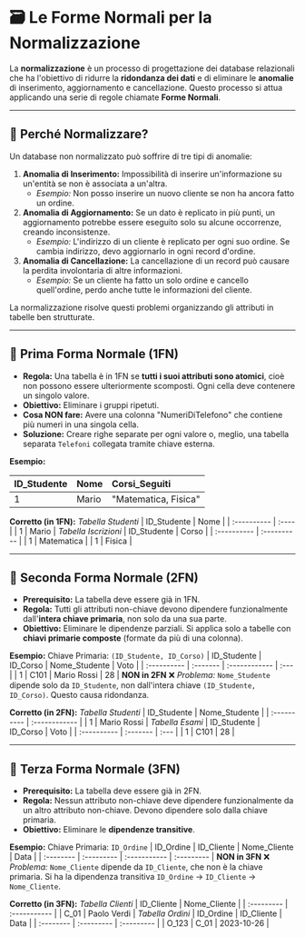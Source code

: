 # 🗃️ Le Forme Normali per la Normalizzazione

La **normalizzazione** è un processo di progettazione dei database relazionali che ha l'obiettivo di ridurre la **ridondanza dei dati** e di eliminare le **anomalie** di inserimento, aggiornamento e cancellazione. Questo processo si attua applicando una serie di regole chiamate **Forme Normali**.

---

## 🤔 Perché Normalizzare?

Un database non normalizzato può soffrire di tre tipi di anomalie:
1.  **Anomalia di Inserimento:** Impossibilità di inserire un'informazione su un'entità se non è associata a un'altra.
    *   *Esempio:* Non posso inserire un nuovo cliente se non ha ancora fatto un ordine.
2.  **Anomalia di Aggiornamento:** Se un dato è replicato in più punti, un aggiornamento potrebbe essere eseguito solo su alcune occorrenze, creando inconsistenze.
    *   *Esempio:* L'indirizzo di un cliente è replicato per ogni suo ordine. Se cambia indirizzo, devo aggiornarlo in ogni record d'ordine.
3.  **Anomalia di Cancellazione:** La cancellazione di un record può causare la perdita involontaria di altre informazioni.
    *   *Esempio:* Se un cliente ha fatto un solo ordine e cancello quell'ordine, perdo anche tutte le informazioni del cliente.

La normalizzazione risolve questi problemi organizzando gli attributi in tabelle ben strutturate.

---

## 🥇 Prima Forma Normale (1FN)

*   **Regola:** Una tabella è in 1FN se **tutti i suoi attributi sono atomici**, cioè non possono essere ulteriormente scomposti. Ogni cella deve contenere un singolo valore.
*   **Obiettivo:** Eliminare i gruppi ripetuti.
*   **Cosa NON fare:** Avere una colonna "NumeriDiTelefono" che contiene più numeri in una singola cella.
*   **Soluzione:** Creare righe separate per ogni valore o, meglio, una tabella separata `Telefoni` collegata tramite chiave esterna.

**Esempio:**

| ID_Studente | Nome  | Corsi_Seguiti           |
| :---------- | :---- | :---------------------- |
| 1           | Mario | "Matematica, Fisica"    |  **NON in 1FN** ❌

**Corretto (in 1FN):**
*Tabella Studenti*
| ID_Studente | Nome  |
| :---------- | :---- |
| 1           | Mario |
*Tabella Iscrizioni*
| ID_Studente | Corso       |
| :---------- | :---------- |
| 1           | Matematica  |
| 1           | Fisica      |

---

## 🥈 Seconda Forma Normale (2FN)

*   **Prerequisito:** La tabella deve essere già in 1FN.
*   **Regola:** Tutti gli attributi non-chiave devono dipendere funzionalmente dall'**intera chiave primaria**, non solo da una sua parte.
*   **Obiettivo:** Eliminare le dipendenze parziali. Si applica solo a tabelle con **chiavi primarie composte** (formate da più di una colonna).

**Esempio:** Chiave Primaria: `(ID_Studente, ID_Corso)`
| ID_Studente | ID_Corso | Nome_Studente | Voto |
| :---------- | :------- | :------------ | :--- |
| 1           | C101     | Mario Rossi   | 28   | **NON in 2FN** ❌
*Problema:* `Nome_Studente` dipende solo da `ID_Studente`, non dall'intera chiave `(ID_Studente, ID_Corso)`. Questo causa ridondanza.

**Corretto (in 2FN):**
*Tabella Studenti*
| ID_Studente | Nome_Studente |
| :---------- | :------------ |
| 1           | Mario Rossi   |
*Tabella Esami*
| ID_Studente | ID_Corso | Voto |
| :---------- | :------- | :--- |
| 1           | C101     | 28   |

---

## 🥉 Terza Forma Normale (3FN)

*   **Prerequisito:** La tabella deve essere già in 2FN.
*   **Regola:** Nessun attributo non-chiave deve dipendere funzionalmente da un altro attributo non-chiave. Devono dipendere solo dalla chiave primaria.
*   **Obiettivo:** Eliminare le **dipendenze transitive**.

**Esempio:** Chiave Primaria: `ID_Ordine`
| ID_Ordine | ID_Cliente | Nome_Cliente | Data       |
| :-------- | :--------- | :----------- | :--------- | **NON in 3FN** ❌
*Problema:* `Nome_Cliente` dipende da `ID_Cliente`, che non è la chiave primaria. Si ha la dipendenza transitiva `ID_Ordine` → `ID_Cliente` → `Nome_Cliente`.

**Corretto (in 3FN):**
*Tabella Clienti*
| ID_Cliente | Nome_Cliente |
| :--------- | :----------- |
| C_01       | Paolo Verdi  |
*Tabella Ordini*
| ID_Ordine | ID_Cliente | Data       |
| :-------- | :--------- | :--------- |
| O_123     | C_01       | 2023-10-26 |
